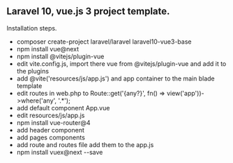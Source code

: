 ## Laravel 10, vue.js 3 project template.

Installation steps.

- composer create-project laravel/laravel laravel10-vue3-base
- npm install vue@next
- npm install @vitejs/plugin-vue
- edit vite.config.js, import there vue from @vitejs/plugin-vue and add it to the plugins
- add @vite('resources/js/app.js') and app container to the main blade template
- edit routes in web.php to Route::get('{any?}', fn() => view('app'))->where('any', '.*');
- add default component App.vue
- edit resources/js/app.js
- npm install vue-router@4
- add header component
- add pages components
- add route and routes file add them to the app.js
- npm install vuex@next --save
